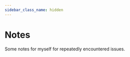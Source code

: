 ```yaml
---
sidebar_class_name: hidden
---
```


# Notes 

Some notes for myself for repeatedly encountered issues.